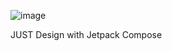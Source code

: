 
![image](https://github.com/ii6zre/HomeSystem/assets/124205251/d11d09fd-82ab-411b-b7fd-679fd9fd6fc9)


JUST Design with Jetpack Compose 
